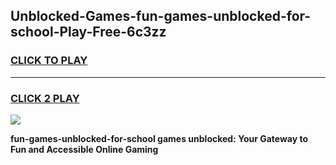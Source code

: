 
## Unblocked-Games-fun-games-unblocked-for-school-Play-Free-6c3zz
<h3>
<a href="https://premium76.site?title=fun-games-unblocked-for-school&ref=18A1">CLICK TO PLAY</a></h3>
<hr>

<h3>
<a href="https://premium76.site?title=fun-games-unblocked-for-school&ref=18A1">CLICK 2 PLAY</a>
  
</h3>

<a href="https://premium76.site?title=fun-games-unblocked-for-school&ref=18A1"><img src="https://clearcache.store/games.png"></a>


**fun-games-unblocked-for-school games unblocked: Your Gateway to Fun and Accessible Online Gaming**
